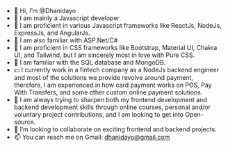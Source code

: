 - 👋 Hi, I’m @Dhanidayo
- 💼 I am mainly a Javascript developer
- 👀 I am proficient in various Javascript frameworks like ReactJs, NodeJs, ExpressJs, and AngularJs.
- 👀 I am also familiar with ASP.Net/C#
- 🎨 I am proficient in CSS frameworks like Bootstrap, Material UI, Chakra UI, and Tailwind, but I am sincerely most in love with Pure CSS.
- 🏬 I am familiar with the SQL database and MongoDB.
- 💵 I currently work in a fintech company as a NodeJs backend engineer and most of the solutions we provide revolve around payment,
  therefore, I am experienced in how card payment works on POS, Pay With Transfers, and some other custom online payment solutions.
- 🌱 I am always trying to sharpen both my frontend development and backend development skills through online courses, personal and/or
  voluntary project contributions, and I am looking to get into Open-source.
- 💞️ I’m looking to collaborate on exciting frontend and backend projects.
- 📫 You can reach me on Gmail: dhanidayo@gmail.com

<!---
Dhanidayo/Dhanidayo is a ✨ special ✨ repository because its `README.md` (this file) appears on your GitHub profile.
You can click the Preview link to take a look at your changes.
--->
